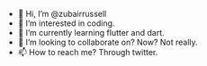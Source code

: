 - 👋 Hi, I’m @zubairrussell
- 👀 I’m interested in coding.
- 🌱 I’m currently learning flutter and dart.
- 💞️ I’m looking to collaborate on? Now? Not really.
- 📫 How to reach me? Through twitter.

<!---
zubairrussell/zubairrussell is a ✨ special ✨ repository because its `README.md` (this file) appears on your GitHub profile.
You can click the Preview link to take a look at your changes.
--->
